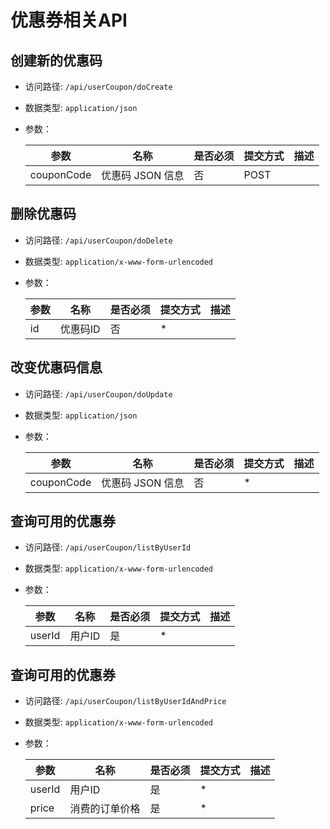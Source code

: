 # 优惠券相关API



## 创建新的优惠码
- 访问路径: `/api/userCoupon/doCreate`
- 数据类型: `application/json`
- 参数：

  | 参数 | 名称 | 是否必须 | 提交方式 | 描述 |  
  | --- | --- | --- | --- | --- |
  | couponCode | 优惠码 JSON 信息 | 否 | POST |  |  



## 删除优惠码
- 访问路径: `/api/userCoupon/doDelete`
- 数据类型: `application/x-www-form-urlencoded`
- 参数：

  | 参数 | 名称 | 是否必须 | 提交方式 | 描述 |  
  | --- | --- | --- | --- | --- |
  | id | 优惠码ID | 否 | * |  |  



## 改变优惠码信息
- 访问路径: `/api/userCoupon/doUpdate`
- 数据类型: `application/json`
- 参数：

  | 参数 | 名称 | 是否必须 | 提交方式 | 描述 |  
  | --- | --- | --- | --- | --- |
  | couponCode | 优惠码 JSON 信息 | 否 | * |  |  



## 查询可用的优惠券
- 访问路径: `/api/userCoupon/listByUserId`
- 数据类型: `application/x-www-form-urlencoded`
- 参数：

  | 参数 | 名称 | 是否必须 | 提交方式 | 描述 |  
  | --- | --- | --- | --- | --- |
  | userId | 用户ID | 是 | * |  |  



## 查询可用的优惠券
- 访问路径: `/api/userCoupon/listByUserIdAndPrice`
- 数据类型: `application/x-www-form-urlencoded`
- 参数：

  | 参数 | 名称 | 是否必须 | 提交方式 | 描述 |  
  | --- | --- | --- | --- | --- |
  | userId | 用户ID | 是 | * |  |  
  | price | 消费的订单价格 | 是 | * |  |  

